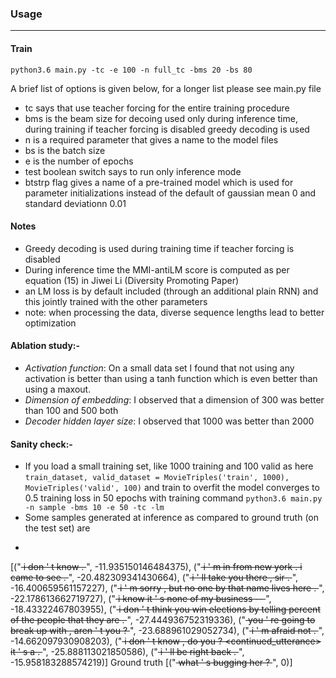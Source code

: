 ### Usage

----
#### Train

`python3.6 main.py -tc -e 100 -n full_tc -bms 20 -bs 80`

A brief list of options is given below, for a longer list please see main.py file
- tc says that use teacher forcing for the entire training procedure
- bms is the beam size for decoing used only during inference time, during training if teacher forcing is disabled greedy decoding is used
- n is a required parameter that gives a name to the model files
- bs is the batch size
- e is the number of epochs 
- test boolean switch says to run only inference mode
- btstrp flag gives a name of a pre-trained model which is used for parameter initializations instead of the default of gaussian mean 0 and standard deviationn 0.01

#### Notes
 - Greedy decoding is used during training time if teacher forcing is disabled
 - During inference time the MMI-antiLM score is computed as per equation (15) in Jiwei Li (Diversity Promoting Paper)
 - an LM loss is by default included (through an additional plain RNN) and this jointly trained with the other parameters 
 - note: when processing the data, diverse sequence lengths lead to better optimization
#### Ablation study:-
 
 - *Activation function*: On a small data set I found that not using any activation is better than using a tanh function which is even better than using a maxout. 
 - *Dimension of embedding*: I observed that a dimension of 300 was better than 100 and 500 both 
 - *Decoder hidden layer size*: I observed that 1000 was better than 2000
 
#### Sanity check:-

 - If you load a small training set, like 1000 training and 100 valid as here `train_dataset, valid_dataset = MovieTriples('train', 1000), MovieTriples('valid', 100)` and train to overfit the model converges to 0.5 training loss in 50 epochs with training command `python3.6 main.py -n sample -bms 10 -e 50 -tc -lm`
 - Some samples generated at inference as compared to ground truth (on the test set) are
  - ```
  [("<s> i don ' t know . </s>", -11.935150146484375), ("<s> i ' m in from new york . i came to see <person> . </s>", -20.482309341430664), ("<s> i ' ll take you there , sir . </s>", -16.400659561157227), ("<s> i ' m sorry , but no one by that name lives here . </s>", -22.178613662719727), ("<s> i know it ' s none of my business -- </s>", -18.43322467803955), ("<s> i don ' t think you win elections by telling <number> percent of the people that they are . </s>", -27.444936752319336), ("<s> you ' re going to break up with <person> , aren ' t you ? </s>", -23.688961029052734), ("<s> i ' m afraid not . </s>", -14.662097930908203), ("<s> i don ' t know , do you ? <continued_utterance> it ' s a <person> . </s>", -25.888113021850586), ("<s> i ' ll be right back . </s>", -15.958183288574219)]
Ground truth [("<s> what ' s bugging her ? </s>", 0)] 
```
 